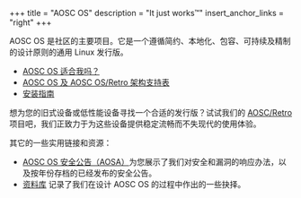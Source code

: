 +++
title = "AOSC OS"
description = "It just works™"
insert_anchor_links = "right"
+++

AOSC OS 是社区的主要项目。它是一个遵循简约、本地化、包容、可持续及精制的设计原则的通用 Linux 发行版。

- [AOSC OS 适合我吗？](@/aosc-os/is-aosc-os-right-for-me.zh.md)
- [AOSC OS 及 AOSC OS/Retro 架构支持表](@/aosc-os/information/arch-support.md)
- [安装指南](@/aosc-os/installation/_index.md)

想为您的旧式设备或低性能设备寻找一个合适的发行版？试试我们的 [AOSC/Retro](@/aosc-os/retro/intro.md) 项目吧，我们正致力于为这些设备提供稳定流畅而不失现代的使用体验。

其它的一些实用链接和资源：

- [AOSC OS 安全公告（AOSA）](@/aosc-os/aosa/_index.zh.md)为您展示了我们对安全和漏洞的响应办法，以及按年份存档的已经发布的安全公告。
- [资料库](@/aosc-os/information/_index.md) 记录了我们在设计 AOSC OS 的过程中作出的一些抉择。
